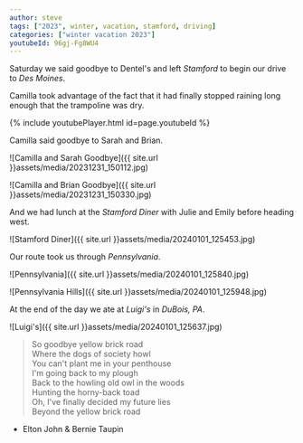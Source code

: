 ```yaml
---
author: steve
tags: ["2023", winter, vacation, stamford, driving]
categories: ["winter vacation 2023"]
youtubeId: 96gj-Fg8WU4
---
```

Saturday we said goodbye to Dentel's and left *Stamford* to begin our drive to *Des Moines*.  

Camilla took advantage of the fact that it had finally stopped raining long enough that the trampoline was dry.  

{% include youtubePlayer.html id=page.youtubeId %}

Camilla said goodbye to Sarah and Brian.  

![Camilla and Sarah Goodbye]({{ site.url }}assets/media/20231231_150112.jpg)  

![Camilla and Brian Goodbye]({{ site.url }}assets/media/20231231_150330.jpg)  

And we had lunch at the *Stamford Diner* with Julie and Emily before heading west.  

![Stamford Diner]({{ site.url }}assets/media/20240101_125453.jpg)  

Our route took us through *Pennsylvania*.  

![Pennsylvania]({{ site.url }}assets/media/20240101_125840.jpg)  

![Pennsylvania Hills]({{ site.url }}assets/media/20240101_125948.jpg)  

At the end of the day we ate at *Luigi's* in *DuBois, PA*.  

![Luigi's]({{ site.url }}assets/media/20240101_125637.jpg)  


> So goodbye yellow brick road  
> Where the dogs of society howl  
> You can't plant me in your penthouse  
> I'm going back to my plough  
> Back to the howling old owl in the woods  
> Hunting the horny-back toad  
> Oh, I've finally decided my future lies  
> Beyond the yellow brick road  

- Elton John & Bernie Taupin  

